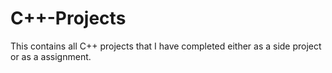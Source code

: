 # C++-Projects
This contains all C++ projects that I have completed either as a side project or as a assignment.
